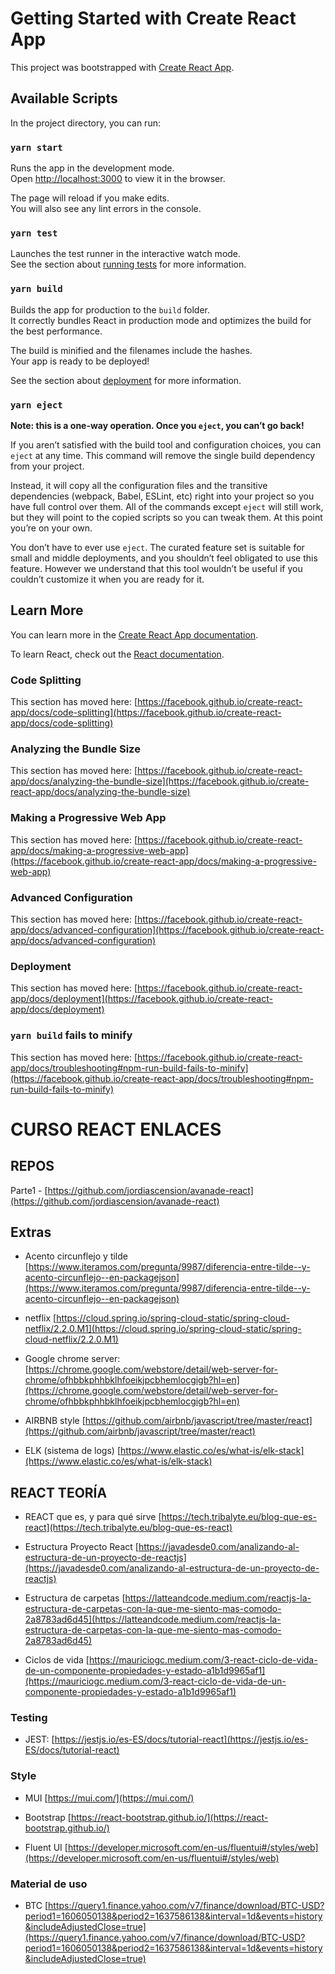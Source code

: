 # Getting Started with Create React App

This project was bootstrapped with [Create React App](https://github.com/facebook/create-react-app).

## Available Scripts

In the project directory, you can run:

### `yarn start`

Runs the app in the development mode.\
Open [http://localhost:3000](http://localhost:3000) to view it in the browser.

The page will reload if you make edits.\
You will also see any lint errors in the console.

### `yarn test`

Launches the test runner in the interactive watch mode.\
See the section about [running tests](https://facebook.github.io/create-react-app/docs/running-tests) for more information.

### `yarn build`

Builds the app for production to the `build` folder.\
It correctly bundles React in production mode and optimizes the build for the best performance.

The build is minified and the filenames include the hashes.\
Your app is ready to be deployed!

See the section about [deployment](https://facebook.github.io/create-react-app/docs/deployment) for more information.

### `yarn eject`

**Note: this is a one-way operation. Once you `eject`, you can’t go back!**

If you aren’t satisfied with the build tool and configuration choices, you can `eject` at any time. This command will remove the single build dependency from your project.

Instead, it will copy all the configuration files and the transitive dependencies (webpack, Babel, ESLint, etc) right into your project so you have full control over them. All of the commands except `eject` will still work, but they will point to the copied scripts so you can tweak them. At this point you’re on your own.

You don’t have to ever use `eject`. The curated feature set is suitable for small and middle deployments, and you shouldn’t feel obligated to use this feature. However we understand that this tool wouldn’t be useful if you couldn’t customize it when you are ready for it.

## Learn More

You can learn more in the [Create React App documentation](https://facebook.github.io/create-react-app/docs/getting-started).

To learn React, check out the [React documentation](https://reactjs.org/).

### Code Splitting

This section has moved here: [https://facebook.github.io/create-react-app/docs/code-splitting](https://facebook.github.io/create-react-app/docs/code-splitting)

### Analyzing the Bundle Size

This section has moved here: [https://facebook.github.io/create-react-app/docs/analyzing-the-bundle-size](https://facebook.github.io/create-react-app/docs/analyzing-the-bundle-size)

### Making a Progressive Web App

This section has moved here: [https://facebook.github.io/create-react-app/docs/making-a-progressive-web-app](https://facebook.github.io/create-react-app/docs/making-a-progressive-web-app)

### Advanced Configuration

This section has moved here: [https://facebook.github.io/create-react-app/docs/advanced-configuration](https://facebook.github.io/create-react-app/docs/advanced-configuration)

### Deployment

This section has moved here: [https://facebook.github.io/create-react-app/docs/deployment](https://facebook.github.io/create-react-app/docs/deployment)

### `yarn build` fails to minify

This section has moved here: [https://facebook.github.io/create-react-app/docs/troubleshooting#npm-run-build-fails-to-minify](https://facebook.github.io/create-react-app/docs/troubleshooting#npm-run-build-fails-to-minify)


# CURSO REACT ENLACES

## REPOS
Parte1 - [https://github.com/jordiascension/avanade-react](https://github.com/jordiascension/avanade-react)



## Extras
- Acento circunflejo y tilde [https://www.iteramos.com/pregunta/9987/diferencia-entre-tilde--y-acento-circunflejo--en-packagejson](https://www.iteramos.com/pregunta/9987/diferencia-entre-tilde--y-acento-circunflejo--en-packagejson)
- netflix [https://cloud.spring.io/spring-cloud-static/spring-cloud-netflix/2.2.0.M1](https://cloud.spring.io/spring-cloud-static/spring-cloud-netflix/2.2.0.M1)
- Google chrome server: [https://chrome.google.com/webstore/detail/web-server-for-chrome/ofhbbkphhbklhfoeikjpcbhemlocgigb?hl=en](https://chrome.google.com/webstore/detail/web-server-for-chrome/ofhbbkphhbklhfoeikjpcbhemlocgigb?hl=en)

- AIRBNB style [https://github.com/airbnb/javascript/tree/master/react](https://github.com/airbnb/javascript/tree/master/react)
- ELK (sistema de logs) [https://www.elastic.co/es/what-is/elk-stack](https://www.elastic.co/es/what-is/elk-stack)
## REACT TEORÍA
- REACT que es, y para qué sirve [https://tech.tribalyte.eu/blog-que-es-react](https://tech.tribalyte.eu/blog-que-es-react)

- Estructura Proyecto React [https://javadesde0.com/analizando-al-estructura-de-un-proyecto-de-reactjs](https://javadesde0.com/analizando-al-estructura-de-un-proyecto-de-reactjs)

- Estructura de carpetas [https://latteandcode.medium.com/reactjs-la-estructura-de-carpetas-con-la-que-me-siento-mas-comodo-2a8783ad6d45](https://latteandcode.medium.com/reactjs-la-estructura-de-carpetas-con-la-que-me-siento-mas-comodo-2a8783ad6d45)

- Ciclos de vida [https://mauriciogc.medium.com/3-react-ciclo-de-vida-de-un-componente-propiedades-y-estado-a1b1d9965af1](https://mauriciogc.medium.com/3-react-ciclo-de-vida-de-un-componente-propiedades-y-estado-a1b1d9965af1)

### Testing

- JEST: [https://jestjs.io/es-ES/docs/tutorial-react](https://jestjs.io/es-ES/docs/tutorial-react)

### Style

- MUI [https://mui.com/](https://mui.com/)

- Bootstrap [https://react-bootstrap.github.io/](https://react-bootstrap.github.io/)

- Fluent UI [https://developer.microsoft.com/en-us/fluentui#/styles/web](https://developer.microsoft.com/en-us/fluentui#/styles/web)


### Material de uso
- BTC [https://query1.finance.yahoo.com/v7/finance/download/BTC-USD?period1=1606050138&period2=1637586138&interval=1d&events=history&includeAdjustedClose=true](https://query1.finance.yahoo.com/v7/finance/download/BTC-USD?period1=1606050138&period2=1637586138&interval=1d&events=history&includeAdjustedClose=true)

